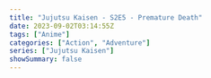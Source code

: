 ```yaml
---
title: "Jujutsu Kaisen - S2E5 - Premature Death"
date: 2023-09-02T03:14:55Z
tags: ["Anime"]
categories: ["Action", "Adventure"]
series: ["Jujutsu Kaisen"]
showSummary: false
---
```



<mux-player stream-type="on-demand"
  src="https://kp3d-my.sharepoint.com/personal/ryoo_kp3d_onmicrosoft_com/_layouts/15/download.aspx?share=Eegik9nN451Ap8zpQfL2RfoBbMDV869NfZGwZLzkYM2FiA" metadata-video-title="Jujutsu Kaisen - S2E5 - Premature Death" prefer-playback="mse" controls>
  </mux-player>
  
  
  <script src="https://cdn.jsdelivr.net/npm/@mux/mux-player"></script>
  
   <script id="BMYUCVtj029ZRPZ4cmcEHYAO81tev2NtVck445X6eI02k" type="application/ld+json">
 {
  "@context": "https://schema.org/",
  "@type": "VideoObject",
  "name": "Jujutsu Kaisen - S2E5 - Premature Death",
  "contentUrl": "https://stream.mux.com/BMYUCVtj029ZRPZ4cmcEHYAO81tev2NtVck445X6eI02k.m3u8",
  "thumbnailUrl": "https://www.themoviedb.org/t/p/original/34clsuWvGgJ4UT46eCLfb37HXXi.jpg?width=314&fit_mode=preserve&time=25",
  "uploadDate": "2023-09-02T03:14:55Z",
}

</script>